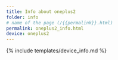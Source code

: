 ```yaml
---
title: Info about oneplus2
folder: info
# name of the page (/{{permalink}}.html)
permalink: oneplus2_info.html
device: oneplus2
---
```

{% include templates/device_info.md %}
